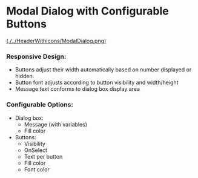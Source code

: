 # Modal Dialog with Configurable Buttons
[(./../HeaderWithIcons/ModalDialog.png)](./../HeaderWithIcons/ModalDialog.png)
### Responsive Design:
- Buttons adjust their width automatically based on number displayed or hidden.
- Button font adjusts according to button visibility and width/height
- Message text conforms to dialog box display area
### Configurable Options:
- Dialog box:
  - Message (with variables)
  - Fill color
- Buttons:
  - Visibility
  - OnSelect
  - Text per button
  - Fill color
  - Font color
